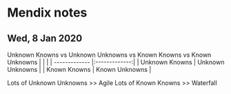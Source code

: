 # Mendix notes

## Wed, 8 Jan 2020

Unknown Knowns vs Unknown Unknowns vs Known Knowns vs Known Unknowns
|               |               |
| ------------- |:-------------:|
| Unknown Knowns      | Unknown Unknowns |
| Known Knowns      | Known Unknowns      |

 Lots of Unknown Unknowns >> Agile
 Lots of Known Knowns >> Waterfall
